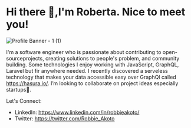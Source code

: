 # Hi there 👋,I'm Roberta. Nice to meet you!

![Profile Banner - 1 (1)](https://user-images.githubusercontent.com/33154097/90301136-f16a7280-de95-11ea-8c76-54c69ad523df.png)

I'm a software engineer who is passionate about contributing to open-sourceprojects, creating solutions to people's problem, and community building. Some technologies I enjoy working with JavaScript, GraphQL, Laravel but fir anywhere needed. I recently discovered a serveless technology that makes your data accessible easy over GraphQl called https://hasura.io/. I’m looking to collaborate on project ideas especially startups🤗.

Let's Connect:
* LinkedIn: https://www.linkedin.com/in/robbieakoto/
* Twitter: https://twitter.com/Robbie_Akoto

